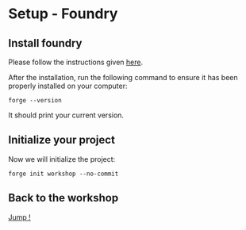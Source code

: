 # Setup - Foundry

## Install foundry

Please follow the instructions given [here](https://github.com/foundry-rs/foundry#installation).

After the installation, run the following command to ensure it has been properly installed on your computer:

```shell
forge --version
```

It should print your current version.

## Initialize your project

Now we will initialize the project:

```shell
forge init workshop --no-commit
```

## Back to the workshop

[Jump !](./README.md)
